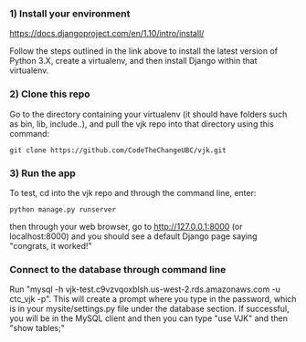 ### 1) Install your environment

https://docs.djangoproject.com/en/1.10/intro/install/

Follow the steps outlined in the link above to install the latest version of Python 3.X, create a virtualenv, and then install Django within that virtualenv.

### 2) Clone this repo
Go to the directory containing your virtualenv (it should have folders such as bin, lib, include..), and pull the vjk repo into that directory using this command: 
```
git clone https://github.com/CodeTheChangeUBC/vjk.git
```

### 3) Run the app
To test, cd into the vjk repo and through the command line, enter: 
```
python manage.py runserver
```
then through your web browser, go to http://127.0.0.1:8000 (or localhost:8000) and you should see a default Django page saying "congrats, it worked!"

### Connect to the database through command line
Run "mysql -h vjk-test.c9vzvqoxblsh.us-west-2.rds.amazonaws.com -u ctc_vjk -p". This will create a prompt where you type in the password, which is in your mysite/settings.py file under the database section. If successful, you will be in the MySQL client and then you can type "use VJK" and then "show tables;"
